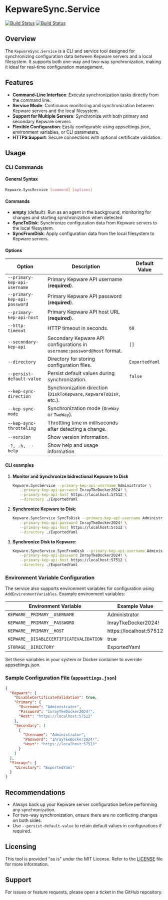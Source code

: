 # KepwareSync.Service

[![Build Status](https://github.com/BoBiene/Kepware-ConfigAPI-SDK-dotnet/actions/workflows/dotnet.yml/badge.svg)](https://github.com/BoBiene/Kepware-ConfigAPI-SDK-dotnet/actions)
[![Build Status](https://github.com/BoBiene/Kepware-ConfigAPI-SDK-dotnet/actions/workflows/docker-build-and-push.yml/badge.svg)](https://github.com/BoBiene/Kepware-ConfigAPI-SDK-dotnet/actions)

## Overview
The `KepwareSync.Service` is a CLI and service tool designed for synchronizing configuration data between Kepware servers and a local filesystem. It supports both one-way and two-way synchronization, making it ideal for real-time configuration management.

## Features
- **Command-Line Interface**: Execute synchronization tasks directly from the command line.
- **Service Mode**: Continuous monitoring and synchronization between Kepware servers and the local filesystem.
- **Support for Multiple Servers**: Synchronize with both primary and secondary Kepware servers.
- **Flexible Configuration**: Easily configurable using appsettings.json, environment variables, or CLI parameters.
- **HTTPS Support**: Secure connections with optional certificate validation.

## Usage

### CLI Commands
#### General Syntax
```bash
Kepware.SyncService [command] [options]
```

#### Commands
- **empty** (default): Run as an agent in the background, monitoring for changes and starting synchronization when detected
- **SyncToDisk**: Synchronize configuration data from Kepware servers to the local filesystem.
- **SyncFromDisk**: Apply configuration data from the local filesystem to Kepware servers.

#### Options
| Option                             | Description                                                                                  | Default Value          |
|------------------------------------|----------------------------------------------------------------------------------------------|------------------------|
| `--primary-kep-api-username`      | Primary Kepware API username (**required**).                                                 |                        |
| `--primary-kep-api-password`      | Primary Kepware API password (**required**).                                                 |                        |
| `--primary-kep-api-host`          | Primary Kepware API host URL (**required**).                                                 |                        |
| `--http-timeout`                  | HTTP timeout in seconds.                                                                     | `60`                  |
| `--secondary-kep-api`             | Secondary Kepware API configurations in `username:password@host` format.                    | `[]`                  |
| `--directory`                     | Directory for storing configuration files.                                                   | `ExportedYaml`        |
| `--persist-default-value`         | Persist default values during synchronization.                                               | `false`               |
| `--kep-sync-direction`            | Synchronization direction (`DiskToKepware`, `KepwareToDisk`, etc.).                          |                        |
| `--kep-sync-mode`                 | Synchronization mode (`OneWay` or `TwoWay`).                                                 |                        |
| `--kep-sync-throtteling`          | Throttling time in milliseconds after detecting a change.                                    |                        |
| `--version`                       | Show version information.                                                                    |                        |
| `-?, -h, --help`                  | Show help and usage information.                                                             |                        |

#### CLI examples
1. **Monitor and Synchronize bidrectional Kepware to Disk**
   ```bash
   Kepware.SyncService --primary-kep-api-username Administrator \
      --primary-kep-api-password InrayTkeDocker2024! \
      --primary-kep-api-host https://localhost:57512 \
      --directory ./ExportedYaml
   ```

2. **Synchronize Kepware to Disk:**
   ```bash
   Kepware.SyncService SyncToDisk --primary-kep-api-username Administrator \
      --primary-kep-api-password InrayTkeDocker2024! \
      --primary-kep-api-host https://localhost:57512 \
      --directory ./ExportedYaml
   ```

3. **Synchronize Disk to Kepware:**
   ```bash
   Kepware.SyncService SyncFromDisk --primary-kep-api-username Administrator \
      --primary-kep-api-password InrayTkeDocker2024! \
      --primary-kep-api-host https://localhost:57512 \
      --directory ./ExportedYaml
   ```

### Environment Variable Configuration
The service also supports environment variables for configuration using `AddEnvironmentVariables`. Example environment variables:

| Environment Variable               | Example Value               |
|------------------------------------|-----------------------------|
| `KEPWARE__PRIMARY__USERNAME`       | Administrator               |
| `KEPWARE__PRIMARY__PASSWORD`       | InrayTkeDocker2024!         |
| `KEPWARE__PRIMARY__HOST`           | https://localhost:57512     |
| `KEPWARE__DISABLECERTIFICATEVALIDATION` | true                  |
| `STORAGE__DIRECTORY`               | ExportedYaml                |

Set these variables in your system or Docker container to override appsettings.json.

### Sample Configuration File (`appsettings.json`)
```json
{
  "Kepware": {
    "DisableCertificateValidation": true,
    "Primary": {
      "Username": "Administrator",
      "Password": "InrayTkeDocker2024!",
      "Host": "https://localhost:57512"
    },
    "Secondary": [
      {
        "Username": "Administrator",
        "Password": "InrayTkeDocker2024!",
        "Host": "https://localhost:57513"
      }
    ]
  },
  "Storage": {
    "Directory": "ExportedYaml"
  }
}
```

## Recommendations
- Always back up your Kepware server configuration before performing any synchronization.
- For two-way synchronization, ensure there are no conflicting changes on both sides.
- Use `--persist-default-value` to retain default values in configurations if required.

## Licensing
This tool is provided "as is" under the MIT License. Refer to the [LICENSE](../LICENSE.txt) file for more information.

## Support
For issues or feature requests, please open a ticket in the GitHub repository.

